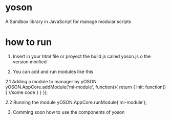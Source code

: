 yoson
=======

A Sandbox library in JavaScript for manage modular scripts


how to run
=========

1. Insert in your html file or proyect the build js called yoson.js o the version minified

2. You can add and run modules like this

2.1 Adding a module to manager by yOSON
yOSON.AppCore.addModule('mi-module', function(){
    return {
        init: function(){
            //some code
        }
    }
});

2.2 Running the module
yOSON.AppCore.runModule('mi-module');

3. Comming soon how to use the components of yoson
